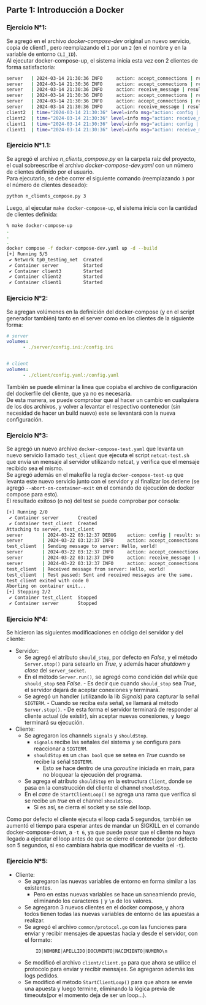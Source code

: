 ## Parte 1: Introducción a Docker

### Ejercicio N°1:
Se agregó en el archivo *docker-compose-dev* original un nuevo servicio, copia de client1 , pero reemplazando el `1` por un `2` (en el nombre y en la variable de entorno `CLI_ID`).  
Al ejecutar docker-compose-up, el sistema inicia esta vez con 2 clientes de forma satisfactoria:
```bash
server   | 2024-03-14 21:30:36 INFO     action: accept_connections | result: in_progress
server   | 2024-03-14 21:30:36 INFO     action: accept_connections | result: success | ip: 172.25.125.3
server   | 2024-03-14 21:30:36 INFO     action: receive_message | result: success | ip: 172.25.125.3 | msg: [CLIENT 1] Message N°1
server   | 2024-03-14 21:30:36 INFO     action: accept_connections | result: in_progress
server   | 2024-03-14 21:30:36 INFO     action: accept_connections | result: success | ip: 172.25.125.4
server   | 2024-03-14 21:30:36 INFO     action: receive_message | result: success | ip: 172.25.125.4 | msg: [CLIENT 2] Message N°1
client2  | time="2024-03-14 21:30:36" level=info msg="action: config | result: success | client_id: 2 | server_address: server:12345 | loop_lapse: 20s | loop_period: 5s | log_level: DEBUG"
client2  | time="2024-03-14 21:30:36" level=info msg="action: receive_message | result: success | client_id: 2 | msg: [CLIENT 2] Message N°1\n"
client1  | time="2024-03-14 21:30:36" level=info msg="action: config | result: success | client_id: 1 | server_address: server:12345 | loop_lapse: 20s | loop_period: 5s | log_level: DEBUG"
client1  | time="2024-03-14 21:30:36" level=info msg="action: receive_message | result: success | client_id: 1 | msg: [CLIENT 1] Message N°1\n"
```

### Ejercicio N°1.1:
Se agregó el archivo *n_clients_compose.py* en la carpeta raiz del proyecto, el cual sobreescribe el archivo *docker-compose-dev.yaml* con un número de clientes definido por el usuario.  
Para ejecutarlo, se debe correr el siguiente comando (reemplazando `3` por el número de clientes deseado):
```bash
python n_clients_compose.py 3
```
Luego, al ejecutar `make docker-compose-up`, el sistema inicia con la cantidad de clientes definida:
```bash
% make docker-compose-up
.
.
.
docker compose -f docker-compose-dev.yaml up -d --build
[+] Running 5/5
 ✔ Network tp0_testing_net  Created
 ✔ Container server         Started
 ✔ Container client3        Started
 ✔ Container client2        Started
 ✔ Container client1        Started     
```

### Ejercicio N°2:
Se agregan volúmenes en la definición del docker-compose (y en el script generador también) tanto en el server como en los clientes de la siguiente forma:
```yaml
# server
volumes:
      - ./server/config.ini:/config.ini


# client
volumes:
      - ./client/config.yaml:/config.yaml
```

También se puede eliminar la linea que copiaba el archivo de configuración del dockerfile del cliente, que ya no es necesaria.  
De esta manera, se puede comprobar que al hacer un cambio en cualquiera de los dos archivos, y volver a levantar el respectivo contenedor (sin necesidad de hacer un build nuevo) este se  levantará con la nueva configuración.

### Ejercicio N°3:
Se agregó un nuevo archivo `docker-compose-test.yaml` que levanta un nuevo servicio llamado `test_client` que ejecuta el script `netcat-test.sh` que envía un mensaje al servidor utilizando netcat, y verifica que el mensaje recibido sea el mismo.  
Se agregó además en el makefile la regla `docker-compose-test-up` que levanta este nuevo servicio junto con el servidor y al finalizar los detiene (se agregó `--abort-on-container-exit` en el comando de ejecución de docker compose para esto).  
El resultado exitoso (o no) del test se puede comprobar por consola:
```bash
[+] Running 2/0
 ✔ Container server       Created                                                                                                                                                                                                                                        0.0s 
 ✔ Container test_client  Created                                                                                                                                                                                                                                        0.0s 
Attaching to server, test_client
server       | 2024-03-22 03:12:37 DEBUG    action: config | result: success | port: 12345 | listen_backlog: 5 | logging_level: DEBUG
server       | 2024-03-22 03:12:37 INFO     action: accept_connections | result: in_progress
test_client  | Sending message to server: Hello, world!
server       | 2024-03-22 03:12:37 INFO     action: accept_connections | result: success | ip: 172.25.125.3
server       | 2024-03-22 03:12:37 INFO     action: receive_message | result: success | ip: 172.25.125.3 | msg: Hello, world!
server       | 2024-03-22 03:12:37 INFO     action: accept_connections | result: in_progress
test_client  | Received message from server: Hello, world!
test_client  | Test passed: Sent and received messages are the same.
test_client exited with code 0
Aborting on container exit...
[+] Stopping 2/2
 ✔ Container test_client  Stopped                                                                                                                                                                                                                                        0.0s 
 ✔ Container server       Stopped     
```

### Ejercicio N°4:
Se hicieron las siguientes modificaciones en código del servidor y del cliente:
 - Servidor:
      - Se agregó el atributo `should_stop`, por defecto en *False*, y el método `Server.stop()` para setearlo en *True*, y además hacer *shutdown* y *close* del `server_socket`.
      - En el método `Server.run()`, se agregó como condición del *while* que `should_stop` sea *False*.
            - Es decir que cuando `should_stop` sea *True*, el servidor dejará de aceptar conexiones y terminará.
      - Se agregó un handler (utilizando la lib *Signals*) para capturar la señal `SIGTERM`.
            - Cuando se reciba esta señal, se llamará al método `Server.stop()`.
            - De esta forma el servidor terminará de responder al cliente actual (de existir), sin aceptar nuevas conexiones, y luego terminará su ejecución.
 - Cliente:  
      - Se agregaron los channels `signals` y `shouldStop`.
           - `signals` recibe las señales del sistema y se configura para reaccionar a `SIGTERM`.
           - `shouldStop` es un `chan bool` que se setea en *True* cuando se recibe la señal `SIGTERM`.
                - Esto se hace dentro de una *goroutine* iniciada en main, para no bloquear la ejecución del programa.
      - Se agrega el atributo `shouldStop` en la estructura `Client`, donde se pasa en la construcción del cliente el channel `shouldStop`.
      - En el *case* de `StartClientLoop()` se agrega una rama que verifica si se recibe un *true* en el channel `shouldStop`.
           - Si es así, se cierra el socket y se sale del loop.  

Como por defecto el cliente ejecuta el loop cada 5 segundos, también se aumentó el tiempo para esperar antes de mandar un SIGKILL en el comando docker-compose-down, a `-t 6`, ya que puede pasar que el cliente no haya llegado a ejecutar el loop antes de que se cierre el contenedor (por defecto son 5 segundos, si eso cambiara habría que modificar de vuelta el `-t`).  

### Ejercicio N°5:
- Cliente:  
    - Se agregaron las nuevas variables de entorno en forma similar a las existentes.  
        - Pero en estas nuevas variables se hace un saneamiendo previo, eliminando los caracteres `|` y `\n` de los valores.
    - Se agregaron 3 nuevos clientes en el docker compose, y ahora todos tienen todas las nuevas variables de entorno de las apuestas a realizar.
    - Se agregó el archivo `common/protocol.go` con las funciones para enviar y recibir mensajes de apuestas hacia y desde el servidor, con el formato:  
        ```go
            ID|NOMBRE|APELLIDO|DOCUMENTO|NACIMIENTO|NUMERO\n
        ```
    - Se modificó el archivo `client/client.go` para que ahora se utilice el protocolo para enviar y recibir mensajes. Se agregaron además los logs pedidos.
    - Se modificó el método `StartClientLoop()` para que ahora se envíe una apuesta y luego termine, eliminando la lógica previa de timeouts(por el momento deja de ser un loop...).